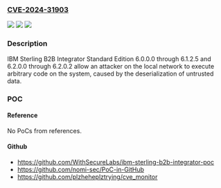 ### [CVE-2024-31903](https://cve.mitre.org/cgi-bin/cvename.cgi?name=CVE-2024-31903)
![](https://img.shields.io/static/v1?label=Product&message=Sterling%20B2B%20Integrator%20Standard%20Edition&color=blue)
![](https://img.shields.io/static/v1?label=Version&message=6.0.0.0%3C%3D%206.1.2.5%20&color=brighgreen)
![](https://img.shields.io/static/v1?label=Vulnerability&message=CWE-502%20Deserialization%20of%20Untrusted%20Data&color=brighgreen)

### Description

IBM Sterling B2B Integrator Standard Edition 6.0.0.0 through 6.1.2.5 and 6.2.0.0 through 6.2.0.2 allow an attacker on the local network to execute arbitrary code on the system, caused by the deserialization of untrusted data.

### POC

#### Reference
No PoCs from references.

#### Github
- https://github.com/WithSecureLabs/ibm-sterling-b2b-integrator-poc
- https://github.com/nomi-sec/PoC-in-GitHub
- https://github.com/plzheheplztrying/cve_monitor

